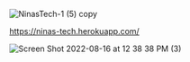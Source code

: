 
![NinasTech-1 (5) copy](https://user-images.githubusercontent.com/82294375/193685307-e89b57ca-69a1-4313-a80e-09b735bed405.png)


https://ninas-tech.herokuapp.com/

![Screen Shot 2022-08-16 at 12 38 38 PM (3)](https://user-images.githubusercontent.com/82294375/193684837-18ae7814-b260-47ac-8771-0f025241b4b1.png)
